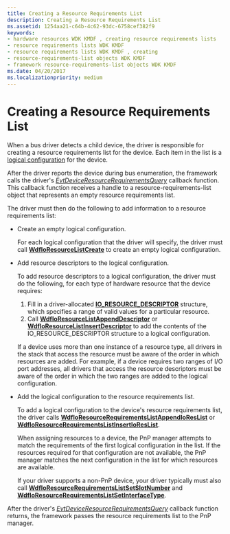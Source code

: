 ```yaml
---
title: Creating a Resource Requirements List
description: Creating a Resource Requirements List
ms.assetid: 1254aa21-c64b-4c62-93dc-6758cef382f9
keywords:
- hardware resources WDK KMDF , creating resource requirements lists
- resource requirements lists WDK KMDF
- resource requirements lists WDK KMDF , creating
- resource-requirements-list objects WDK KMDF
- framework resource-requirements-list objects WDK KMDF
ms.date: 04/20/2017
ms.localizationpriority: medium
---
```


# Creating a Resource Requirements List


When a bus driver detects a child device, the driver is responsible for creating a resource requirements list for the device. Each item in the list is a [logical configuration](https://docs.microsoft.com/windows-hardware/drivers/kernel/hardware-resources#ddk-logical-configurations-kg) for the device.

After the driver reports the device during bus enumeration, the framework calls the driver's [*EvtDeviceResourceRequirementsQuery*](https://docs.microsoft.com/windows-hardware/drivers/ddi/wdfpdo/nc-wdfpdo-evt_wdf_device_resource_requirements_query) callback function. This callback function receives a handle to a resource-requirements-list object that represents an empty resource requirements list.

The driver must then do the following to add information to a resource requirements list:

-   Create an empty logical configuration.

    For each logical configuration that the driver will specify, the driver must call [**WdfIoResourceListCreate**](https://docs.microsoft.com/windows-hardware/drivers/ddi/wdfresource/nf-wdfresource-wdfioresourcelistcreate) to create an empty logical configuration.

-   Add resource descriptors to the logical configuration.

    To add resource descriptors to a logical configuration, the driver must do the following, for each type of hardware resource that the device requires:

    1.  Fill in a driver-allocated [**IO\_RESOURCE\_DESCRIPTOR**](https://docs.microsoft.com/windows-hardware/drivers/ddi/wdm/ns-wdm-_io_resource_descriptor) structure, which specifies a range of valid values for a particular resource.
    2.  Call [**WdfIoResourceListAppendDescriptor**](https://docs.microsoft.com/windows-hardware/drivers/ddi/wdfresource/nf-wdfresource-wdfioresourcelistappenddescriptor) or [**WdfIoResourceListInsertDescriptor**](https://docs.microsoft.com/windows-hardware/drivers/ddi/wdfresource/nf-wdfresource-wdfioresourcelistinsertdescriptor) to add the contents of the IO\_RESOURCE\_DESCRIPTOR structure to a logical configuration.

    If a device uses more than one instance of a resource type, all drivers in the stack that access the resource must be aware of the order in which resources are added. For example, if a device requires two ranges of I/O port addresses, all drivers that access the resource descriptors must be aware of the order in which the two ranges are added to the logical configuration.

-   Add the logical configuration to the resource requirements list.

    To add a logical configuration to the device's resource requirements list, the driver calls [**WdfIoResourceRequirementsListAppendIoResList**](https://docs.microsoft.com/windows-hardware/drivers/ddi/wdfresource/nf-wdfresource-wdfioresourcerequirementslistappendioreslist) or [**WdfIoResourceRequirementsListInsertIoResList**](https://docs.microsoft.com/windows-hardware/drivers/ddi/wdfresource/nf-wdfresource-wdfioresourcerequirementslistinsertioreslist).

    When assigning resources to a device, the PnP manager attempts to match the requirements of the first logical configuration in the list. If the resources required for that configuration are not available, the PnP manager matches the next configuration in the list for which resources are available.

    If your driver supports a non-PnP device, your driver typically must also call [**WdfIoResourceRequirementsListSetSlotNumber**](https://docs.microsoft.com/windows-hardware/drivers/ddi/wdfresource/nf-wdfresource-wdfioresourcerequirementslistsetslotnumber) and [**WdfIoResourceRequirementsListSetInterfaceType**](https://docs.microsoft.com/windows-hardware/drivers/ddi/wdfresource/nf-wdfresource-wdfioresourcerequirementslistsetinterfacetype).

After the driver's [*EvtDeviceResourceRequirementsQuery*](https://docs.microsoft.com/windows-hardware/drivers/ddi/wdfpdo/nc-wdfpdo-evt_wdf_device_resource_requirements_query) callback function returns, the framework passes the resource requirements list to the PnP manager.

 

 





